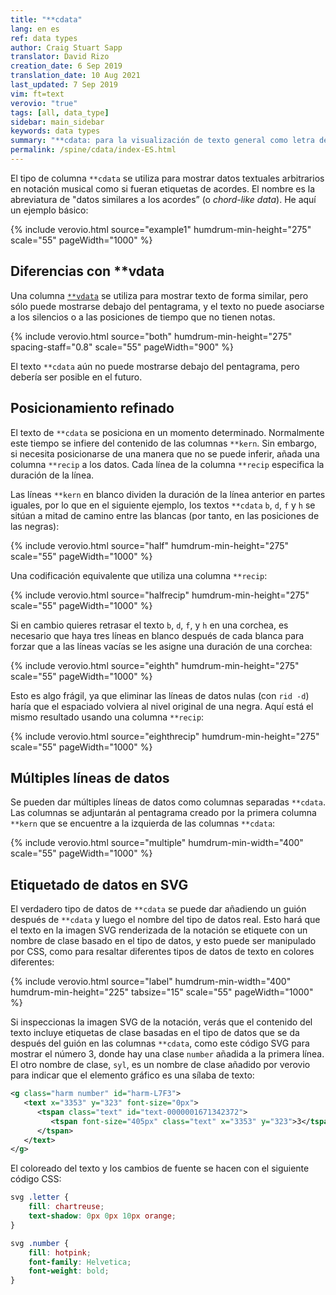 ```yaml
---
title: "**cdata"
lang: en es
ref: data types
author: Craig Stuart Sapp
translator: David Rizo
creation_date: 6 Sep 2019
translation_date: 10 Aug 2021
last_updated: 7 Sep 2019
vim: ft=text
verovio: "true"
tags: [all, data_type]
sidebar: main_sidebar
keywords: data types
summary: "**cdata: para la visualización de texto general como letra de la música en la notación musicaln."
permalink: /spine/cdata/index-ES.html
---
```


El tipo de columna `**cdata` se utiliza para mostrar datos textuales arbitrarios en notación musical como si fueran etiquetas de acordes.  El nombre es la abreviatura de "datos similares a los acordes” (o *chord-like data*).  He aquí un ejemplo básico:


{% include verovio.html
	source="example1"
	humdrum-min-height="275"
	scale="55"
	pageWidth="1000"
%}
<script type="application/x-humdrum" id="example1">
**kern	**cdata
*M4/4	*
=1	=1
4c	a
4g	b
2c	c
.	d
=	=
4e	e
4r	f
2c	g
.	h
=	=
*-	*-
</script>


## Diferencias con **vdata ##

Una columna [`**vdata`](/spine/vdata) se utiliza para mostrar texto de forma similar, pero sólo puede mostrarse debajo del pentagrama, y el texto no puede asociarse a los silencios o a las posiciones de tiempo que no tienen notas. 

{% include verovio.html
	source="both"
	humdrum-min-height="275"
	spacing-staff="0.8"
	scale="55"
	pageWidth="900"
%}
<script type="application/x-humdrum" id="both">
**kern	**vdata	**cdata
*M4/4	*	*
=1	=1	=1
4B	vdata:	cdata:
4c	a	1
2g	b	2
.	c	3
=2	=2	=2
4f	d	4
4r	e	5
4d	f	6
4c	g	7
==	==	==
*-	*-	*-
</script>


El texto `**cdata` aún no puede mostrarse debajo del pentagrama, pero debería ser posible en el futuro.

## Posicionamiento refinado ##

El texto de `**cdata` se posiciona en un momento determinado.  Normalmente este tiempo se infiere del contenido de las columnas `**kern`.  Sin embargo, si necesita posicionarse de una manera que no se puede inferir, añada una columna `**recip` a los datos.  Cada línea de la columna `**recip` especifica la duración de la línea.

Las líneas `**kern` en blanco dividen la duración de la línea anterior en partes iguales, por lo que en el siguiente ejemplo, los textos `**cdata` `b`, `d`, `f` y `h` se sitúan a mitad de camino entre las blancas (por tanto, en las posiciones de las negras):

{% include verovio.html
	source="half"
	humdrum-min-height="275"
	scale="55"
	pageWidth="1000"
%}
<script type="application/x-humdrum" id="half">
**kern	**cdata
*M4/4	*
=1	=1
2c	a
.	b
2d	c
.	d
=	=
2e	e
.	f
2c	g
.	h
=	=
*-	*-
</script>

Una codificación equivalente que utiliza una columna  `**recip`:

{% include verovio.html
	source="halfrecip"
	humdrum-min-height="275"
	scale="55"
	pageWidth="1000"
%}
<script type="application/x-humdrum" id="halfrecip">
**recip	**kern	**cdata
*	*M4/4	*
=1	=1	=1
4	2c	a
4	.	b
4	2d	c
4	.	d
=	=	=
4	2e	e
4	.	f
4	2c	g
4	.	h
=	=	=
*-	*-	*-
</script>

Si en cambio quieres retrasar el texto `b`, `d`, `f`, y `h` en una corchea, es necesario que haya tres líneas en blanco después de cada blanca para forzar que a las líneas vacías se les asigne una duración de una corchea:

{% include verovio.html
	source="eighth"
	humdrum-min-height="275"
	scale="55"
	pageWidth="1000"
%}
<script type="application/x-humdrum" id="eighth">
**kern	**cdata
*M4/4	*
=1	=1
2c	a
.	.
.	.
.	b
2d	c
.	.
.	.
.	d
=	=
2e	e
.	.
.	.
.	f
2c	g
.	.
.	.
.	h
=	=
*-	*-
</script>

Esto es algo frágil, ya que eliminar las líneas de datos nulas (con `rid -d`) haría que el espaciado volviera al nivel original de una negra.  Aquí está el mismo resultado usando una columna `**recip`:

{% include verovio.html
	source="eighthrecip"
	humdrum-min-height="275"
	scale="55"
	pageWidth="1000"
%}
<script type="application/x-humdrum" id="eighthrecip">
**recip	**kern	**cdata
*	*M4/4	*
=1	=1	=1
4.	2c	a
8	.	b
4.	2d	c
8	.	d
=	=	=
4.	2e	e
8	.	f
4.	2c	g
8	.	h
=	=	=
*-	*-	*-
</script>


## Múltiples líneas de datos ##

Se pueden dar múltiples líneas de datos como columnas separadas `**cdata`.  Las columnas se adjuntarán al pentagrama creado por la primera columna `**kern` que se encuentre a la izquierda de las columnas `**cdata`:

{% include verovio.html
	source="multiple"
	humdrum-min-width="400"
	scale="55"
	pageWidth="1000"
%}
<script type="application/x-humdrum" id="multiple">
**kern	**cdata	**cdata	**kern	**cdata	**cdata
*M4/4	*	*	*M4/4	*	*
=1	=1	=1	=1	=1	=1
4.B	1st:	2nd:	4.dd	1st:	2nd:
8c	a	e	8ee	1	5
4g	b	f	4dd	2	6
4d	c	g	4b	3	7
=2	=2	=2	=2	=2	=2
1f	d	h	1a	4	8
==	==	==	==	==	==
*-	*-	*-	*-	*-	*-
</script>


## Etiquetado de datos en SVG ##

El verdadero tipo de datos de `**cdata` se puede dar añadiendo un guión después de `**cdata` y luego el nombre del tipo de datos real. Esto hará que el texto en la imagen SVG renderizada de la notación se etiquete con un nombre de clase basado en el tipo de datos, y esto puede ser manipulado por CSS, como para resaltar diferentes tipos de datos de texto en colores diferentes:


{% include verovio.html
	source="label"
	humdrum-min-width="400"
	humdrum-min-height="225"
	tabsize="15"
	scale="55"
	pageWidth="1000"
%}
<script type="application/x-humdrum" id="label">
**kern	**cdata-letter	**cdata-number
*M4/4	*	*
=1	=1	=1
4B	1st:	2nd:
4c	a	1
4g	b	2
4d	c	3
=2	=2	=2
1f	d	4
==	==	==
*-	*-	*-
</script>

Si inspeccionas la imagen SVG de la notación, verás que el contenido del texto incluye etiquetas de clase basadas en el tipo de datos que se da después del guión en las columnas `**cdata`, como este código SVG para mostrar el número 3, donde hay una clase `number` añadida a la primera línea. El otro nombre de clase, `syl`, es un nombre de clase añadido por verovio para indicar que el elemento gráfico es una sílaba de texto:

```xml
<g class="harm number" id="harm-L7F3">
   <text x="3353" y="323" font-size="0px">
      <tspan class="text" id="text-0000001671342372">
         <tspan font-size="405px" class="text" x="3353" y="323">3</tspan>
      </tspan>
   </text>
</g>
```


El coloreado del texto y los cambios de fuente se hacen con el siguiente código CSS:


```css
svg .letter {
	fill: chartreuse;
  	text-shadow: 0px 0px 10px orange;
}

svg .number {
	fill: hotpink;
	font-family: Helvetica;
	font-weight: bold;
}
```


<style>
svg .letter {
	fill: chartreuse;
  	text-shadow: 0px 0px 10px orange;

}
svg .number {
	fill: hotpink;
	font-family: Helvetica;
	font-weight: bold;
}
</style>








